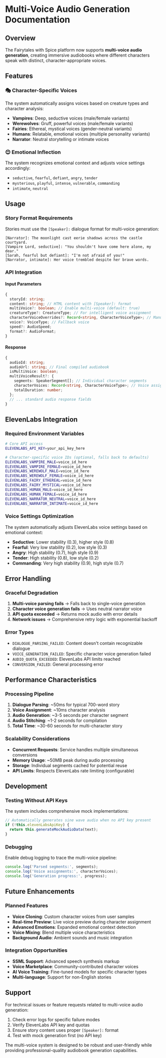 # Multi-Voice Audio Generation Documentation

## Overview

The Fairytales with Spice platform now supports **multi-voice audio generation**, creating immersive audiobooks where different characters speak with distinct, character-appropriate voices.

## Features

### 🎭 Character-Specific Voices

The system automatically assigns voices based on creature types and character analysis:

- **Vampires**: Deep, seductive voices (male/female variants)
- **Werewolves**: Gruff, powerful voices (male/female variants)  
- **Fairies**: Ethereal, mystical voices (gender-neutral variants)
- **Humans**: Relatable, emotional voices (multiple personality variants)
- **Narrator**: Neutral storytelling or intimate voices

### 😊 Emotional Inflection

The system recognizes emotional context and adjusts voice settings accordingly:

- `seductive`, `fearful`, `defiant`, `angry`, `tender`
- `mysterious`, `playful`, `intense`, `vulnerable`, `commanding`
- `intimate`, `neutral`

## Usage

### Story Format Requirements

Stories must use the `[Speaker]:` dialogue format for multi-voice generation:

```
[Narrator]: The moonlight cast eerie shadows across the castle courtyard.
[Vampire Lord, seductive]: "You shouldn't have come here alone, my dear."
[Sarah, fearful but defiant]: "I'm not afraid of you!"
[Narrator, intimate]: Her voice trembled despite her brave words.
```

### API Integration

#### Input Parameters

```typescript
{
  storyId: string;
  content: string; // HTML content with [Speaker]: format
  multiVoice?: boolean; // Enable multi-voice (default: true)
  creatureType?: CreatureType; // For intelligent voice assignment
  characterVoiceOverrides?: Record<string, CharacterVoiceType>; // Manual assignments
  voice?: VoiceType; // Fallback voice
  speed?: AudioSpeed;
  format?: AudioFormat;
}
```

#### Response

```typescript
{
  audioId: string;
  audioUrl: string; // Final compiled audiobook
  isMultiVoice: boolean;
  multiVoiceResult?: {
    segments: SpeakerSegment[]; // Individual character segments
    characterVoices: Record<string, CharacterVoiceType>; // Voice assignments
    totalDuration: number;
  };
  // ... standard audio response fields
}
```

## ElevenLabs Integration

### Required Environment Variables

```bash
# Core API access
ELEVENLABS_API_KEY=your_api_key_here

# Character-specific voice IDs (optional, falls back to defaults)
ELEVENLABS_VAMPIRE_MALE=voice_id_here
ELEVENLABS_VAMPIRE_FEMALE=voice_id_here
ELEVENLABS_WEREWOLF_MALE=voice_id_here
ELEVENLABS_WEREWOLF_FEMALE=voice_id_here
ELEVENLABS_FAIRY_ETHEREAL=voice_id_here
ELEVENLABS_FAIRY_MYSTICAL=voice_id_here
ELEVENLABS_HUMAN_MALE=voice_id_here
ELEVENLABS_HUMAN_FEMALE=voice_id_here
ELEVENLABS_NARRATOR_NEUTRAL=voice_id_here
ELEVENLABS_NARRATOR_INTIMATE=voice_id_here
```

### Voice Settings Optimization

The system automatically adjusts ElevenLabs voice settings based on emotional context:

- **Seductive**: Lower stability (0.3), higher style (0.8)
- **Fearful**: Very low stability (0.2), low style (0.3)
- **Angry**: High stability (0.7), high style (0.9)
- **Tender**: High stability (0.8), low style (0.2)
- **Commanding**: Very high stability (0.9), high style (0.7)

## Error Handling

### Graceful Degradation

1. **Multi-voice parsing fails** → Falls back to single-voice generation
2. **Character voice generation fails** → Uses neutral narrator voice
3. **API quota exceeded** → Returns mock audio with error details
4. **Network issues** → Comprehensive retry logic with exponential backoff

### Error Types

- `DIALOGUE_PARSING_FAILED`: Content doesn't contain recognizable dialogue
- `VOICE_GENERATION_FAILED`: Specific character voice generation failed
- `AUDIO_QUOTA_EXCEEDED`: ElevenLabs API limits reached
- `CONVERSION_FAILED`: General processing error

## Performance Characteristics

### Processing Pipeline

1. **Dialogue Parsing**: ~50ms for typical 700-word story
2. **Voice Assignment**: ~10ms character analysis
3. **Audio Generation**: ~3-5 seconds per character segment
4. **Audio Stitching**: ~1-2 seconds for compilation
5. **Total Time**: ~30-60 seconds for multi-character story

### Scalability Considerations

- **Concurrent Requests**: Service handles multiple simultaneous conversions
- **Memory Usage**: ~50MB peak during audio processing
- **Storage**: Individual segments cached for potential reuse
- **API Limits**: Respects ElevenLabs rate limiting (configurable)

## Development

### Testing Without API Keys

The system includes comprehensive mock implementations:

```typescript
// Automatically generates sine wave audio when no API key present
if (!this.elevenLabsApiKey) {
  return this.generateMockAudioData(text);
}
```

### Debugging

Enable debug logging to trace the multi-voice pipeline:

```typescript
console.log('Parsed segments:', segments);
console.log('Voice assignments:', characterVoices);
console.log('Generation progress:', progress);
```

## Future Enhancements

### Planned Features

- **Voice Cloning**: Custom character voices from user samples
- **Real-time Preview**: Live voice preview during character assignment
- **Advanced Emotions**: Expanded emotional context detection
- **Voice Mixing**: Blend multiple voice characteristics
- **Background Audio**: Ambient sounds and music integration

### Integration Opportunities

- **SSML Support**: Advanced speech synthesis markup
- **Voice Marketplace**: Community-contributed character voices
- **AI Voice Training**: Fine-tuned models for specific character types
- **Multi-language**: Support for non-English stories

## Support

For technical issues or feature requests related to multi-voice audio generation:

1. Check error logs for specific failure modes
2. Verify ElevenLabs API key and quotas
3. Ensure story content uses proper `[Speaker]:` format
4. Test with mock generation first (no API key)

The multi-voice system is designed to be robust and user-friendly while providing professional-quality audiobook generation capabilities.